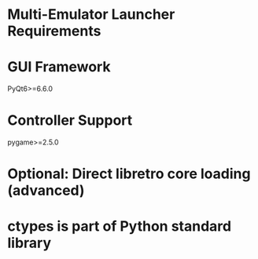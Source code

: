 # Multi-Emulator Launcher Requirements

# GUI Framework
PyQt6>=6.6.0

# Controller Support
pygame>=2.5.0

# Optional: Direct libretro core loading (advanced)
# ctypes is part of Python standard library
